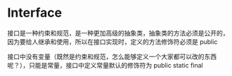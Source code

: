 # Interface
接口是一种约束和规范，是一种更加高级的抽象类，抽象类的方法必须是公开的，因为要给人继承和使用，所以在接口实现时，定义的方法修饰符必须是 public

接口中没有变量（既然是约束和规范，怎么能够定义一个大家都可以改的东西呢？），只能是常量，接口中定义常量默认的修饰符为 public static final 
